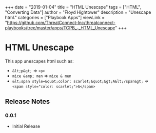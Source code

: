 +++
date = "2019-01-04"
title = "HTML Unescape"
tags = ["HTML", "Converting Data"]
author = "Floyd Hightower"
description = "Unescape html."
categories = ["Playbook Apps"]
viewLink = "https://github.com/ThreatConnect-Inc/threatconnect-playbooks/tree/master/apps/TCPB_-_HTML_Unescape"
+++

# HTML Unescape

This app unescapes html such as:

- `&lt;p&gt;` => `<p>`
- `mice &amp; men` => `mice & men`
- `&lt;span style=&quot;color: scarlet;&quot;&gt;A&lt;/span&gt;` => `<span style="color: scarlet;">A</span>`

## Release Notes

### 0.0.1

* Initial Release
